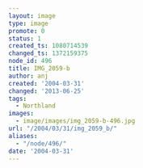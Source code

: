 ```yaml
---
layout: image
type: image
promote: 0
status: 1
created_ts: 1080714539
changed_ts: 1372159375
node_id: 496
title: IMG_2059-b
author: anj
created: '2004-03-31'
changed: '2013-06-25'
tags:
  - Northland
images:
  - image/images/img_2059-b-496.jpg
url: "/2004/03/31/img_2059_b/"
aliases:
  - "/node/496/"
date: '2004-03-31'
---
```



